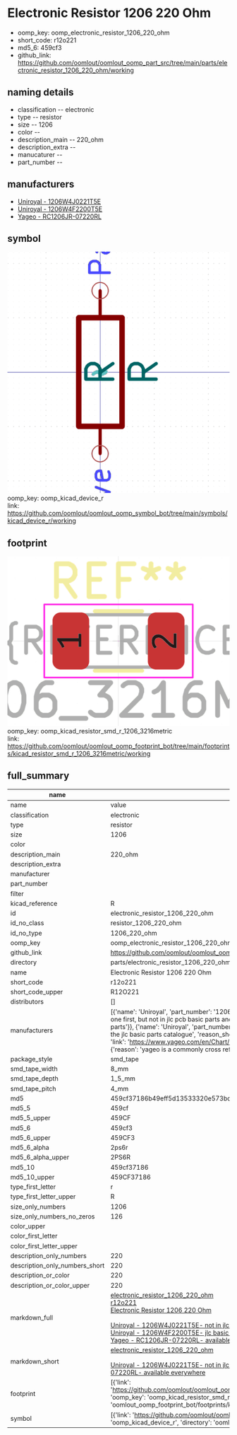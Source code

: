 # Electronic Resistor 1206 220 Ohm

  
* oomp_key: oomp_electronic_resistor_1206_220_ohm 
* short_code: r12o221
* md5_6: 459cf3  
* github_link: https://github.com/oomlout/oomlout_oomp_part_src/tree/main/parts/electronic_resistor_1206_220_ohm/working  
## naming details
* classification -- electronic
* type -- resistor
* size -- 1206
* color -- 
* description_main -- 220_ohm
* description_extra -- 
* manucaturer -- 
* part_number -- 


## manufacturers
* [Uniroyal - 1206W4J0221T5E]()  
* [Uniroyal - 1206W4F2200T5E]()  
* [Yageo - RC1206JR-07220RL](https://www.yageo.com/en/Chart/Download/pdf/RC1206JR-07220RL)  

## symbol

![](symbol/0/working/working_600.png)  
oomp_key: oomp_kicad_device_r  
link: https://github.com/oomlout/oomlout_oomp_symbol_bot/tree/main/symbols/kicad_device_r/working  

## footprint

![](footprint/0/working/working_600.png)  
oomp_key: oomp_kicad_resistor_smd_r_1206_3216metric  
link: https://github.com/oomlout/oomlout_oomp_footprint_bot/tree/main/footprints/kicad_resistor_smd_r_1206_3216metric/working  

## full_summary
| name | value | 
| --- | --- | 
| name | value | 
| classification | electronic | 
| type | resistor | 
| size | 1206 | 
| color |  | 
| description_main | 220_ohm | 
| description_extra |  | 
| manufacturer |  | 
| part_number |  | 
| filter |  | 
| kicad_reference | R | 
| id | electronic_resistor_1206_220_ohm | 
| id_no_class | resistor_1206_220_ohm | 
| id_no_type | 1206_220_ohm | 
| oomp_key | oomp_electronic_resistor_1206_220_ohm | 
| github_link | https://github.com/oomlout/oomlout_oomp_part_src/tree/main/parts/electronic_resistor_1206_220_ohm/working | 
| directory | parts/electronic_resistor_1206_220_ohm | 
| name | Electronic Resistor 1206 220 Ohm | 
| short_code | r12o221 | 
| short_code_upper | R12O221 | 
| distributors | [] | 
| manufacturers | [{'name': 'Uniroyal', 'part_number': '1206W4J0221T5E', 'link': '', 'id': 'manufacturer_uniroyal', 'note': {'reason': 'did this one first, but not in jlc pcb basic parts and 1 percent are and they are the same price', 'reason_short': 'not in jlc basic parts'}}, {'name': 'Uniroyal', 'part_number': '1206W4F2200T5E', 'link': '', 'id': 'manufacturer_uniroyal', 'note': {'reason': 'in the jlc basic parts catalogue', 'reason_short': 'jlc basic part'}}, {'name': 'Yageo', 'part_number': 'RC1206JR-07220RL', 'link': 'https://www.yageo.com/en/Chart/Download/pdf/RC1206JR-07220RL', 'id': 'manufacturer_yageo', 'note': {'reason': 'yageo is a commonly cross referenced part number', 'reason_short': 'available everywhere'}}] | 
| package_style | smd_tape | 
| smd_tape_width | 8_mm | 
| smd_tape_depth | 1_5_mm | 
| smd_tape_pitch | 4_mm | 
| md5 | 459cf37186b49eff5d13533320e573bc | 
| md5_5 | 459cf | 
| md5_5_upper | 459CF | 
| md5_6 | 459cf3 | 
| md5_6_upper | 459CF3 | 
| md5_6_alpha | 2ps6r | 
| md5_6_alpha_upper | 2PS6R | 
| md5_10 | 459cf37186 | 
| md5_10_upper | 459CF37186 | 
| type_first_letter | r | 
| type_first_letter_upper | R | 
| size_only_numbers | 1206 | 
| size_only_numbers_no_zeros | 126 | 
| color_upper |  | 
| color_first_letter |  | 
| color_first_letter_upper |  | 
| description_only_numbers | 220 | 
| description_only_numbers_short | 220 | 
| description_or_color | 220 | 
| description_or_color_upper | 220 | 
| markdown_full | [electronic_resistor_1206_220_ohm](https://github.com/oomlout/oomlout_oomp_part_src/tree/main/parts/electronic_resistor_1206_220_ohm/working)<br>[r12o221](https://github.com/oomlout/oomlout_oomp_part_src/tree/main/parts/electronic_resistor_1206_220_ohm/working)<br>[Electronic Resistor 1206 220 Ohm](https://github.com/oomlout/oomlout_oomp_part_src/tree/main/parts/electronic_resistor_1206_220_ohm/working)<br><br>[Uniroyal - 1206W4J0221T5E- not in jlc basic parts]() [(L)  ](https://www.lcsc.com/search?q=1206W4J0221T5E)[(D)  ](https://www.digikey.com/en/products?keywords=1206W4J0221T5E)[(M)  ](https://www.mouser.com/Search/Refine?Keyword=1206W4J0221T5E)[(N)  ](https://www.newark.com/search?st=1206W4J0221T5E)[(SZ)  ](https://so.szlcsc.com/global.html?k=1206W4J0221T5E)<br>[Uniroyal - 1206W4F2200T5E- jlc basic part]() [(L)  ](https://www.lcsc.com/search?q=1206W4F2200T5E)[(D)  ](https://www.digikey.com/en/products?keywords=1206W4F2200T5E)[(M)  ](https://www.mouser.com/Search/Refine?Keyword=1206W4F2200T5E)[(N)  ](https://www.newark.com/search?st=1206W4F2200T5E)[(SZ)  ](https://so.szlcsc.com/global.html?k=1206W4F2200T5E)<br>[Yageo - RC1206JR-07220RL- available everywhere](https://www.yageo.com/en/Chart/Download/pdf/RC1206JR-07220RL) [(L)  ](https://www.lcsc.com/search?q=RC1206JR-07220RL)[(D)  ](https://www.digikey.com/en/products?keywords=RC1206JR-07220RL)[(M)  ](https://www.mouser.com/Search/Refine?Keyword=RC1206JR-07220RL)[(N)  ](https://www.newark.com/search?st=RC1206JR-07220RL)[(SZ)  ](https://so.szlcsc.com/global.html?k=RC1206JR-07220RL)<br> | 
| markdown_short | [electronic_resistor_1206_220_ohm](https://github.com/oomlout/oomlout_oomp_part_src/tree/main/parts/electronic_resistor_1206_220_ohm/working)<br><br>[Uniroyal - 1206W4J0221T5E- not in jlc basic parts]()[Uniroyal - 1206W4F2200T5E- jlc basic part]()[Yageo - RC1206JR-07220RL- available everywhere](https://www.yageo.com/en/Chart/Download/pdf/RC1206JR-07220RL) | 
| footprint | [{'link': 'https://github.com/oomlout/oomlout_oomp_footprint_bot/tree/main/foootprntss/kicad_resistor_smd_r_1206_3216metric', 'oomp_key': 'oomp_kicad_resistor_smd_r_1206_3216metric', 'directory': 'oomlout_oomp_footprint_bot/footprints/kicad_resistor_smd_r_1206_3216metric//working/working.kicad_mod'}] | 
| symbol | [{'link': 'https://github.com/oomlout/oomlout_oomp_symbol_bot/tree/main/symbols/kicad_device_r', 'oomp_key': 'oomp_kicad_device_r', 'directory': 'oomlout_oomp_symbol_bot/symbols/kicad_device_r//working/working.kicad_sym'}] | 
